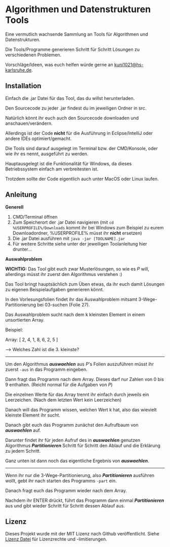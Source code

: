 # Algorithmen und Datenstrukturen Tools

Eine vermutlich wachsende Sammlung an Tools für Algorithmen und Datenstrukturen.

Die Tools/Programme generieren Schritt für Schritt Lösungen zu verschiedenen Problemen.

Vorschläge/Ideen, was euch helfen würde gerne an [kuni1021@hs-karlsruhe.de](mailto:kuni1021@hs-karlsruhe.de).

## Installation

Einfach die .jar Datei für das Tool, das du willst herunterladen.

Den Sourcecode zu jeder .jar findest du im jeweiligen Ordner in src.

Natürlich könnt ihr euch auch den Sourcecode downloaden und anschauen/verändern.

Allerdings ist der Code **nicht** für die Ausführung in Eclipse/IntelliJ oder andere IDEs optimiert/gemacht.

Die Tools sind darauf ausgelegt im Terminal bzw. der CMD/Konsole, oder wie ihr es nennt, ausgeführt zu werden.

Hauptausgelegt ist die Funktionalität für Windows, da dieses Betriebssystem einfach am verbreitesten ist.

Trotzdem sollte der Code eigentlich auch unter MacOS oder Linux laufen.

## Anleitung

**Generell**

1. CMD/Terminal öffnen
2. Zum Speicherort der .jar Datei navigieren 
(mit `cd %USERPROFILE%/Downloads` kommt ihr bei Windows zum Beispiel zu eurem Downloadordner, %USERPROFILE% müsst ihr **nicht** ersetzen)
3. Die .jar Datei ausführen mit `java -jar [TOOLNAME].jar`
4. Für weitere Schritte siehe unter der jeweiligen Toolanleitung hier drunter...

**Auswahlproblem**

**WICHTIG:** Das Tool gibt euch zwar Musterlösungen, so wie es *P* will, allerdings müsst ihr zuerst den Algorithmus verstehen :)

Das Tool bringt hauptsächlich zum Üben etwas, da ihr euch damit Lösungen zu eigenen Beispielaufgaben generieren könnt.

In den Vorlesungsfolien findet ihr das Auswahlproblem mitsamt 3-Wege-Partitionierung bei 03-suchen (Folie 27).

Das Auswahlproblem sucht nach dem k kleinsten Element in einem unsortierten Array.

Beispiel:

Array: [ 2, 4, 1, 8, 6, 2, 5 ]

--> Welches Zahl ist die 3. kleinste?

---

Um den Algorithmus ***auswaehlen*** aus *P*'s Folien auszuführen müsst ihr zuerst `-aus` in das Programm eingeben.

Dann fragt das Programm nach dem Array. Dieses darf nur Zahlen von 0 bis 9 enthalten. (Reicht normal für die Aufgaben von *P*)

Die einzelnen Werte für das Array trennt ihr einfach durch jeweils ein Leerzeichen. (Nach dem letzten Wert kein Leerzeichen)

Danach will das Programm wissen, welchen Wert k hat, also das wievielt kleinste Element ihr sucht.

Danach gibt euch das Programm zunächst den Aufrufbaum von ***auswaehlen*** auf.

Darunter findet ihr für jeden Aufruf des in ***auswaehlen*** genutzen Algorithmus ***Partitionieren*** Schritt für Schritt den Ablauf und die Erklärung zu jedem Schritt.

Ganz unten ist dann noch das eigentliche Ergebnis von ***auswaehlen***.


---

Wenn ihr nur die 3-Wege-Partitionierung, also ***Partitionieren*** ausführen wollt, gebt ihr nach starten des Programms `-part` ein.

Danach fragt euch das Programm wieder nach dem Array. 

Nachdem ihr ENTER drückt, führt das Programm dann einmal ***Partitionieren*** aus und gibt wieder Schritt für Schritt dessen Ablauf aus.


## Lizenz

Dieses Projekt wurde mit der MIT Lizenz nach Github veröffentlicht. Siehe [Lizenz Datei](./LICENSE.md) für Lizenzrechte und -limitierungen.